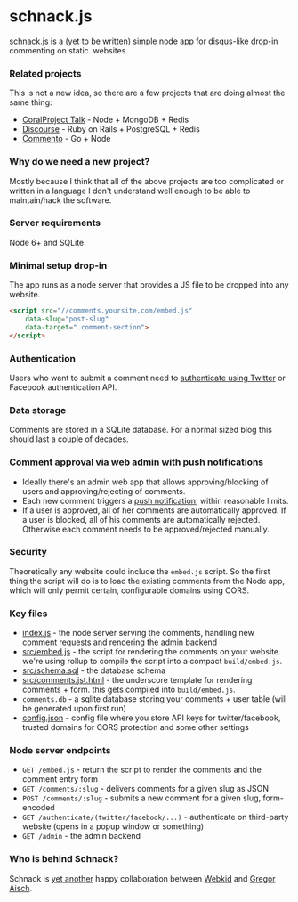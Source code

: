 # schnack.js

[schnack.js](https://dict.leo.org/englisch-deutsch/schnack) is a (yet to be written) simple node app for disqus-like drop-in commenting on static. websites

### Related projects

This is not a new idea, so there are a few projects that are doing almost the same thing:

* [CoralProject Talk](https://github.com/coralproject/talk) - Node + MongoDB + Redis
* [Discourse](https://github.com/discourse/discourse) - Ruby on Rails + PostgreSQL + Redis
* [Commento](https://github.com/adtac/commento) - Go + Node

### Why do we need a new project? 

Mostly because I think that all of the above projects are too complicated or written in a language I don't understand well enough to be able to maintain/hack the software.

### Server requirements

Node 6+ and SQLite.

### Minimal setup drop-in

The app runs as a node server that provides a JS file to be dropped into any website.

```html
<script src="//comments.yoursite.com/embed.js"
    data-slug="post-slug"
    data-target=".comment-section">
</script>
```

### Authentication

Users who want to submit a comment need to [authenticate using Twitter](http://passportjs.org/docs/twitter) or Facebook authentication API.

### Data storage

Comments are stored in a SQLite database. For a normal sized blog this should last a couple of decades.

### Comment approval via web admin with push notifications

* Ideally there's an admin web app that allows approving/blocking of users and approving/rejecting of comments. 
* Each new comment triggers a [push notification](https://developer.mozilla.org/en-US/docs/Web/API/Push_API), within reasonable limits.
* If a user is approved, all of her comments are automatically approved. If a user is blocked, all of his comments are automatically rejected. Otherwise each comment needs to be approved/rejected manually.

### Security

Theoretically any website could include the `embed.js` script. So the first thing the script will do is to load the existing comments from the Node app, which will only permit certain, configurable domains using CORS. 

### Key files

* [index.js](index.js) - the node server serving the comments, handling new comment requests and rendering the admin backend
* [src/embed.js](src/embed.js) - the script for rendering the comments on your website. we're using rollup to compile the script into a compact `build/embed.js`.
* [src/schema.sql](src/schema.sql) - the database schema
* [src/comments.jst.html](src/comments.jst.html) - the underscore template for rendering comments + form. this gets compiled into `build/embed.js`.
* `comments.db` - a sqlite database storing your comments + user table (will be generated upon first run)
* [config.json](config.tpl.json) - config file where you store API keys for twitter/facebook, trusted domains for CORS protection and some other settings

### Node server endpoints

* `GET /embed.js` - return the script to render the comments and the comment entry form
* `GET /comments/:slug` - delivers comments for a given slug as JSON
* `POST /comments/:slug` - submits a new comment for a given slug, form-encoded
* `GET /authenticate/(twitter/facebook/...)` - authenticate on third-party website (opens in a popup window or something)
* `GET /admin` - the admin backend

### Who is behind Schnack?

Schnack is [yet another](https://github.com/gka/canvid/) happy collaboration between [Webkid](https://webkid.io/) and [Gregor Aisch](https://vis4.net).
